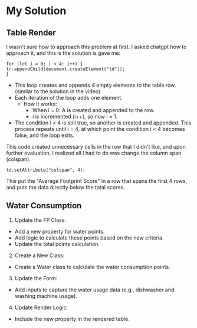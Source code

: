 # My Solution
## Table Render
I wasn't sure how to approach this problem at first. I asked chatgpt how to approach it, and this is the solution is gave me:

    for (let i = 0; i < 4; i++) {
    tr.appendChild(document.createElement("td"));
    }

- This loop creates and appends 4 empty <td> elements to the table row. (similar to the solution in the video)
- Each iteration of the loop adds one <td> element.
    - How it works:
        - When i = 0: A <td> is created and appended to the row.
        - i is incremented (i++), so now i = 1.
- The condition i < 4 is still true, so another <td> is created and appended.
This process repeats until i = 4, at which point the condition i < 4 becomes false, and the loop exits.

This code created unnecessary cells in the row that I didn't like, and upon further evaluation, I realized all I had to do was change the column span (colspan). 

    td.setAttribute("colspan", 4);

This put the "Average Footprint Score" in a row that spans the first 4 rows, and puts the data directly below the total scores. 

## Water Consumption
1. Update the FP Class:
- Add a new property for water points.
- Add logic to calculate these points based on the new criteria.
- Update the total points calculation.
2. Create a New Class:
- Create a Water class to calculate the water consumption points.
3. Update the Form:
- Add inputs to capture the water usage data (e.g., dishwasher and washing machine usage).
4. Update Render Logic:
- Include the new property in the rendered table.
